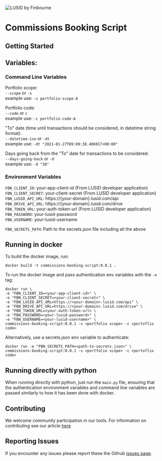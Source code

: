 ![LUSID by Finbourne](https://content.finbourne.com/LUSID_repo.png)

# Commissions Booking Script

## Getting Started

## Variables:

### Command Line Variables

Portfolio scope:<br> `--scope` or `-s` <br>
example use: `-s portfolio-scope-A` <br>

Portfolio code:<br> `--code` or `c`<br>
example use: `-c portfolio-code-A`<br>

"To" date (time until transactions should be considered, in datetime string format):<br>
`--datetime-iso` or `-dt` <br>
example use: `-dt "2021-01-27T09:09:38.406917+00:00"`<br>

Days going back from the "To" date for transactions to be considered:<br>
`--days-going-back` or `-d` <br>
example use: `-d "30"`

### Environment Variables
`FBN_CLIENT_ID`: your-app-client-id (From LUSID developer application) <br>
`FBN_CLIENT_SECRET`: your-client-secret (From LUSID developer application) <br>
`FBN_LUSID_API_URL`: https://{your-domain}.lusid.com/api <br>
`FBN_DRIVE_API_URL`: https://{your-domain}.lusid.com/drive <br>
`FBN_TOKEN_URL`: your-auth-token-url (From LUSID developer application) <br>
`FBN_PASSWORD`: your-lusid-password <br>
`FBN_USERNAME`: your-lusid-username

`FBN_SECRETS_PATH`: Path to the secrets.json file including all the abvoe
## Running in docker

To build the docker image, run:

```
docker build -t commissions-booking-script:0.0.1 .
```

To run the docker image and pass authentication env variables with the `-e` tag:
```
docker run \
-e "FBN_CLIENT_ID=<your-app-client-id>" \
-e "FBN_CLIENT_SECRET=<your-client-secret>" \
-e "FBN_LUSID_API_URL=https://<your-domain>.lusid.com/api" \
-e "FBN_DRIVE_API_URL=https://<your-domain>.lusid.com/drive" \
-e "FBN_TOKEN_URL=<your-auth-token-url> \
-e "FBN_PASSWORD=<your-lusid-password>" \
-e "FBN_USERNAME=<your-lusid-username>" \
commissions-booking-script:0.0.1 -s <portfolio scope> -c <portoflio code>
```

Alternatively, use a secrets.json env variable to authenticate:
```
docker run -e "FBN_SECRETS_PATH=<path-to-secrets.json>" \
commissions-booking-script:0.0.1 -s <portfolio scope> -c <portoflio code>
```

## Running directly with python
When running directly with python, just run the `main.py` file, ensuring that the authentication environment variables and command line variables are passed similarly to how it has been done with docker.


## Contributing

We welcome community participation in our tools. For information on contributing see our article [here](/finbourne/commissions-booking-script/docs)

## Reporting Issues
If you encounter any issues please report these the Github [issues page](https://github.com/finbourne/commissions-booking-script/issues).